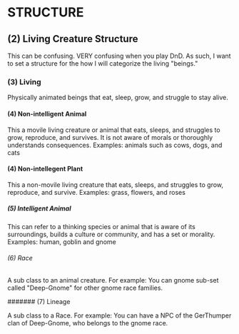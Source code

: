 # STRUCTURE

## (2) Living Creature Structure

This can be confusing. VERY confusing when you play DnD. As such, I want to set a structure for the how I will categorize the living "beings."

### (3) Living

Physically animated beings that eat, sleep, grow, and struggle to stay alive.

#### (4) Non-intelligent Animal

This a movile living creature or animal that eats, sleeps, and struggles to grow, reproduce, and survives. It is not aware of morals or thoroughly understands consequences. Examples: animals such as cows, dogs, and cats

#### (4) Non-intellegent Plant

This a non-movile living creature that eats, sleeps, and struggles to grow, reproduce, and survive. Examples: grass, flowers, and roses

##### (5) Intelligent Animal

This can refer to a thinking species or animal that is aware of its surroundings, builds a culture or community, and has a set or morality. Examples: human, goblin and gnome

###### (6) Race

A sub class to an animal creature. For example: You can gnome sub-set called "Deep-Gnome" for other gnome race families.

####### (7) Lineage

A sub class to a Race. For example: You can have a NPC of the GerThumper clan of Deep-Gnome, who belongs to the gnome race.
